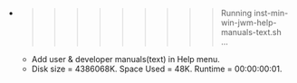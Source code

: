* >>>>>>>>> Running inst-min-win-jwm-help-manuals-text.sh ...
  * Add user & developer manuals(text) in Help menu.
  * Disk size = 4386068K. Space Used = 48K. Runtime = 00:00:00:01.
